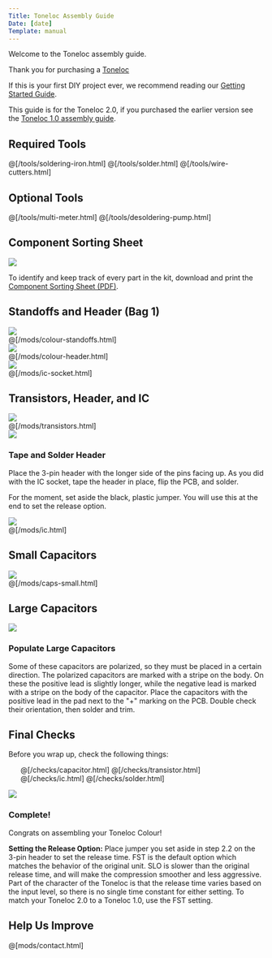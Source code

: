```yaml
---
Title: Toneloc Assembly Guide
Date: [date]
Template: manual
---
```


<div>
  <div class="step-header">Welcome to the Toneloc assembly guide.</div>
  <div class="step-description">
      <p>Thank you for purchasing a <a href="https://www.diyrecordingequipment.com/products/toneloc-level-loc-compressor-colour">Toneloc</a></p>
      <p>If this is your first DIY project ever, we recommend reading our <a href="http://www.diyrecordingequipment.com/pages/getting-started">Getting Started Guide</a>.</p>
       <p>This guide is for the Toneloc 2.0, if you purchased the earlier version see the <a href="https://www.diyrecordingequipment.com/pages/tone-loc-assembly-guide">Toneloc 1.0 assembly guide</a>.</p>
  </div>
</div>


<h2>Required Tools</h2>


@[/tools/soldering-iron.html]
@[/tools/solder.html]
@[/tools/wire-cutters.html]


<h2>Optional Tools</h2>

@[/tools/multi-meter.html]
@[/tools/desoldering-pump.html]

<h2>Component Sorting Sheet</h2>
<div class="manual-step">
    <div class="step-image">
    <a href="%base_url%/assets/toneloc/toneloc-sorting-2.0.pdf" target="_blank">
    <img src="%base_url%/assets/pdf-download.png" />
    </a>
    </div>
    <div class="step-description">
        <p>To identify and keep track of every part in the kit, download and print the <a href="%base_url%/assets/toneloc/toneloc-sorting-2.0.pdf" target="_blank">Component Sorting Sheet (PDF)</a>.</p>
    </div>
</div>

<div id="assembly-guide-content">
    
<h2>Standoffs and Header (Bag 1)</h2>

<div class="manual-step">
    <div class="step-image">
    <a href="%base_url%/assets/toneloc/colour-standoffs.jpg" target="_blank">
    <img src="%base_url%/assets/toneloc/colour-standoffs-600.jpg" />
    </a>
    </div>
    @[/mods/colour-standoffs.html]
</div>

<div class="manual-step">
    <div class="step-image">
    <a href="%base_url%/assets/toneloc/colour-header.jpg" target="_blank">
    <img src="%base_url%/assets/toneloc/colour-header-600.jpg" />
    </a>
    </div>
    @[/mods/colour-header.html]
</div>    

<div class="manual-step">
    <div class="step-image">
    <a href="%base_url%/assets/toneloc/ic-socket.jpg" target="_blank">
    <img src="%base_url%/assets/toneloc/ic-socket-600.jpg" />
    </a>
    </div>
    @[/mods/ic-socket.html]
</div> 

<h2>Transistors, Header, and IC</h2>

<div class="manual-step">
    <div class="step-image">
    <a href="%base_url%/assets/toneloc/transistors.jpg" target="_blank">
    <img src="%base_url%/assets/toneloc/transistors.jpg" />
    </a>
    </div>
    @[/mods/transistors.html]
</div> 

<div class="manual-step">
    <div class="step-image">
    <a href="%base_url%/assets/toneloc/header.jpg" target="_blank">
    <img src="%base_url%/assets/toneloc/header.jpg" />
    </a>
    </div>
    <h3 class="step-header">Tape and Solder Header</h3>

<div class="step-description">
    <p>Place the 3-pin header with the longer side of the pins facing up. As you did with the IC socket, tape the header in place, flip the PCB, and solder.</p>
    <p>For the moment, set aside the black, plastic jumper. You will use this at the end to set the release option.</p>
</div>
</div> 

<div class="manual-step">
    <div class="step-image">
    <a href="%base_url%/assets/toneloc/ic.jpg" target="_blank">
    <img src="%base_url%/assets/toneloc/ic-600.jpg" />
    </a>
    </div>
    @[/mods/ic.html]
</div> 

<h2>Small Capacitors</h2>

<div class="manual-step">
    <div class="step-image">
    <a href="%base_url%/assets/toneloc/caps-small.jpg" target="_blank">    
    <img src="%base_url%/assets/toneloc/caps-small-600.jpg" />
    </a>
    </div>
    @[/mods/caps-small.html]
</div>

<h2>Large Capacitors</h2>

<div class="manual-step">
    <div class="step-image">
    <a href="%base_url%/assets/toneloc/caps-large.jpg" target="_blank">
    <img src="%base_url%/assets/toneloc/caps-large-600.jpg" />
    </a>
    </div>
    <h3 class="step-header">Populate Large Capacitors</h3>
    
<div class="step-description">
        <p>Some of these capacitors are polarized, so they must be placed in a certain direction. The polarized capacitors are marked with a stripe on the body. On these the positive lead is slightly longer, while the negative lead is marked with a stripe on the body of the capacitor. Place the capacitors with the positive lead in the pad next to the "+" marking on the PCB. Double check their orientation, then solder and trim.</p>
</div>
</div>

<h2>Final Checks</h2>
<div class="manual-step">
<p>Before you wrap up, check the following things:</p>
<ul class="manual-checks">
    @[/checks/capacitor.html]   
    @[/checks/transistor.html]
    @[/checks/ic.html]
    @[/checks/solder.html]
</ul>
</div>

<div class="manual-step">
    <div class="step-image">
        <a href="%base_url%/assets/toneloc/finished.jpg" target="_blank">
        <img src="%base_url%/assets/toneloc/finished-600.jpg" />
        </a>
    </div>
    <h3 class="step-header">Complete!</h3>

<div class="step-description">
        <p>Congrats on assembling your Toneloc Colour!
        </p>
        <p><strong>Setting the Release Option:</strong> Place jumper you set aside in step 2.2 on the 3-pin header to set the release time. FST is the default option which matches the behavior of the original unit. SLO is slower than the original release time, and will make the compression smoother and less aggressive. Part of the character of the Toneloc is that the release time varies based on the input level, so there is no single time constant for either setting. To match your Toneloc 2.0 to a Toneloc 1.0, use the FST setting.
        </p>
</div>
</div>
</div>

<div class="manual-step">
<h2>Help Us Improve</h2>
    <form action="https://formsubmit.co/support@diyrecordingequipment.com" method="POST" />
      <input type="hidden" name="_replyto">
      <input type="hidden" name="_subject" value="{{ page.title }} Feedback">
      <input type="hidden" name="_next" value="https://www.diyrecordingequipment.com/pages/contact-success">
<p>
    @[mods/contact.html]   
    </form>
</div>